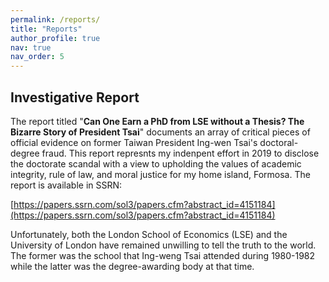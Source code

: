 ```yaml
---
permalink: /reports/
title: "Reports"
author_profile: true
nav: true
nav_order: 5
---
```


## Investigative Report

The report titled "**Can One Earn a PhD from LSE without a Thesis? The Bizarre Story of President Tsai**" documents an array of critical pieces of official evidence on former Taiwan President Ing-wen Tsai's doctoral-degree fraud. This report represnts my indenpent effort in 2019 to disclose the doctorate scandal with a view to upholding the values of academic integrity, rule of law, and moral justice for my home island, Formosa. The report is available in SSRN:

[https://papers.ssrn.com/sol3/papers.cfm?abstract_id=4151184](https://papers.ssrn.com/sol3/papers.cfm?abstract_id=4151184)

Unfortunately, both the London School of Economics (LSE) and the University of London have remained unwilling to tell the truth to the world. The former was the school that Ing-weng Tsai attended during 1980-1982 while the latter was the degree-awarding body at that time. 
  
